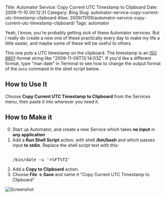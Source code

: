 Title: Automator Service: Copy Current UTC Timestamp to Clipboard
Date: 2009-11-10 00:12:31
Category: Blog
Slug: automator-service-copy-current-utc-timestamp-clipboard
Alias: 2009/11/09/automator-service-copy-current-utc-timestamp-clipboard/
Tags: automator


Yeah, I know, you're probably getting sick of these Automator services. But I really do create a new one of these practically every day to make my life a little easier, and maybe some of these will be useful to others.

This one puts a UTC timestamp on the clipboard. The timestamp is an [ISO 8601](http://en.wikipedia.org/wiki/ISO_8601)-format string like "2009-11-09T13:14:03Z". If you'd like a different format, type "man date" in Terminal to see how to change the output format of the `date` command in the shell script below.
<!--break-->
## How to Use It

Choose **Copy Current UTC Timestamp to Clipboard** from the Services menu, then paste it into wherever you need it.

## How to Make it

0. Start up Automator, and create a new Service which takes **no input** in **any application**
0. Add a **Run Shell Script** action, with shell **/bin/bash** and which passes input **to stdin**. Replace the shell script text with this:<pre>
<br>/bin/date -u '+%FT%TZ'<br></pre>
0. Add a **Copy to Clipboard** action.
0. Choose **File -> Save** and name it "Copy Current UTC Timestamp to Clipboard"

<img src="https://undefinedvalue.com/sites/undefinedvalue.com/files/Copy_UTC_Timestamp_to_Clipboard.png" alt="Screenshot">
